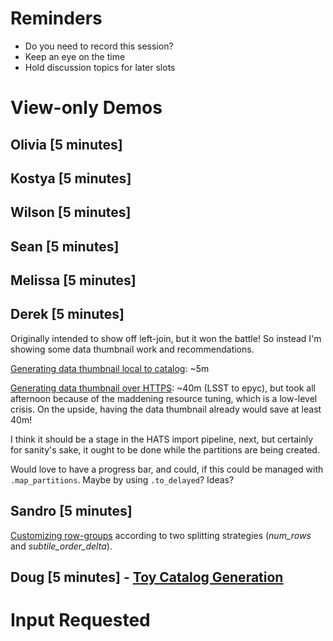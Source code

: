 # Reminders

- Do you need to record this session?
- Keep an eye on the time
- Hold discussion topics for later slots

# View-only Demos

## Olivia [5 minutes]

## Kostya [5 minutes]

## Wilson [5 minutes]

## Sean [5 minutes]

## Melissa [5 minutes]

## Derek [5 minutes]

Originally intended to show off left-join, but it won the battle! So
instead I'm showing some data thumbnail work and recommendations.

[Generating data thumbnail local to
catalog](local_data_thumbnail.ipynb): ~5m

[Generating data thumbnail over HTTPS](remote_data_thumbnail.ipynb):
~40m (LSST to epyc), but took all afternoon because of the maddening
resource tuning, which is a low-level crisis. On the upside, having
the data thumbnail already would save at least 40m!

I think it should be a stage in the HATS import pipeline, next, but
certainly for sanity's sake, it ought to be done while the partitions
are being created.

Would love to have a progress bar, and could, if this could be managed
with `.map_partitions`. Maybe by using `.to_delayed`? Ideas?

## Sandro [5 minutes]

[Customizing row-groups](./row_group_splitting/row_group_splitting.ipynb) according to two splitting strategies (_num_rows_ and _subtile_order_delta_).

## Doug [5 minutes] - [Toy Catalog Generation](./catalog_generation.ipynb)

# Input Requested
